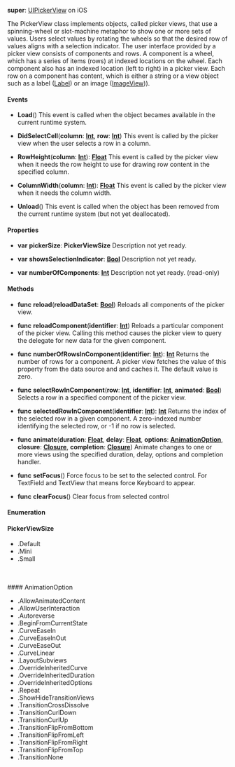 **super**: [UIPickerView](UIPickerView.md) on iOS

The PickerView class implements objects, called picker views, that use a spinning-wheel or slot-machine metaphor to show one or more sets of values. Users select values by rotating the wheels so that the desired row of values aligns with a selection indicator. The user interface provided by a picker view consists of components and rows. A component is a wheel, which has a series of items (rows) at indexed locations on the wheel. Each component also has an indexed location (left to right) in a picker view. Each row on a component has content, which is either a string or a view object such as a label (<a href="Label.html">Label</a>) or an image (<a href="ImageView.html">ImageView</a>)).

#### Events

* **Load**()
This event is called when the object becames available in the current runtime system.

* **DidSelectCell**(**column**: <strong>[Int](../gravity/types.md)</strong>, **row**: <strong>[Int](../gravity/types.md)</strong>)
This event is called by the picker view when the user selects a row in a column.

* **RowHeight**(**column**: <strong>[Int](../gravity/types.md)</strong>): <strong>[Float](../gravity/types.md)</strong> 
This event is called by the picker view when it needs the row height to use for drawing row content in the specified column.

* **ColumnWidth**(**column**: <strong>[Int](../gravity/types.md)</strong>): <strong>[Float](../gravity/types.md)</strong> 
This event is called by the picker view when it needs the column width.

* **Unload**()
This event is called when the object has been removed from the current runtime system (but not yet deallocated).



#### Properties

* **var** **pickerSize**: **PickerViewSize**
Description not yet ready.

* **var** **showsSelectionIndicator**: **[Bool](../gravity/types.md)**
Description not yet ready.

* **var** **numberOfComponents**: **[Int](../gravity/types.md)**
Description not yet ready. \(read-only\)



#### Methods

* **func** **reload**(**reloadDataSet**: <strong>[Bool](../gravity/types.md)</strong>)
Reloads all components of the picker view.

* **func** **reloadComponent**(**identifier**: <strong>[Int](../gravity/types.md)</strong>)
Reloads a particular component of the picker view. Calling this method causes the picker view to query the delegate for new data for the given component.

* **func** **numberOfRowsInComponent**(**identifier**: <strong>[Int](../gravity/types.md)</strong>): <strong>[Int](../gravity/types.md)</strong> 
Returns the number of rows for a component. A picker view fetches the value of this property from the data source and and caches it. The default value is zero.

* **func** **selectRowInComponent**(**row**: <strong>[Int](../gravity/types.md)</strong>, **identifier**: <strong>[Int](../gravity/types.md)</strong>, **animated**: <strong>[Bool](../gravity/types.md)</strong>)
Selects a row in a specified component of the picker view.

* **func** **selectedRowInComponent**(**identifier**: <strong>[Int](../gravity/types.md)</strong>): <strong>[Int](../gravity/types.md)</strong> 
Returns the index of the selected row in a given component. A zero-indexed number identifying the selected row, or -1 if no row is selected.

* **func** **animate**(**duration**: <strong>[Float](../gravity/types.md)</strong>, **delay**: <strong>[Float](../gravity/types.md)</strong>, **options**: <strong><a href="#_enum_AnimationOption">AnimationOption</a></strong>, **closure**: <strong>[Closure](../gravity/closures.md)</strong>, **completion**: <strong>[Closure](../gravity/closures.md)</strong>)
Animate changes to one or more views using the specified duration, delay, options and completion handler.

* **func** **setFocus**()
Force focus to be set to the selected control. For TextField and TextView that means force Keyboard to appear.

* **func** **clearFocus**()
Clear focus from selected control





#### Enumeration

#### PickerViewSize
 * .Default
 * .Mini
 * .Small

<br><br>#### AnimationOption
 * .AllowAnimatedContent
 * .AllowUserInteraction
 * .Autoreverse
 * .BeginFromCurrentState
 * .CurveEaseIn
 * .CurveEaseInOut
 * .CurveEaseOut
 * .CurveLinear
 * .LayoutSubviews
 * .OverrideInheritedCurve
 * .OverrideInheritedDuration
 * .OverrideInheritedOptions
 * .Repeat
 * .ShowHideTransitionViews
 * .TransitionCrossDissolve
 * .TransitionCurlDown
 * .TransitionCurlUp
 * .TransitionFlipFromBottom
 * .TransitionFlipFromLeft
 * .TransitionFlipFromRight
 * .TransitionFlipFromTop
 * .TransitionNone

<br><br>

